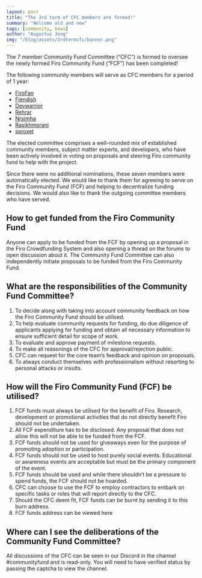 ```yaml
---
layout: post
title: "The 3rd term of CFC members are formed!"
summary: "Welcome old and new"
tags: [community, news]
author: "Augustus Jong"
img: "/blog/assets/3rdtermcfc/banner.png"
---
```


The 7 member Community Fund Committee (“CFC”) is formed to oversee the newly formed Firo Community Fund (“FCF”) has been completed!

The following community members will serve as CFC members for a period of 1 year:

* [FiroFan](https://forum.firo.org/t/nominations-for-the-3rd-community-fund-committee-cfc-are-now-open/3150/2)
* [Fiendish](https://forum.firo.org/t/nominations-for-the-3rd-community-fund-committee-cfc-are-now-open/3150/3)
* [Devwarrior](https://forum.firo.org/t/nominations-for-the-3rd-community-fund-committee-cfc-are-now-open/3150/4)
* [Rehrar](https://forum.firo.org/t/nominations-for-the-3rd-community-fund-committee-cfc-are-now-open/3150/5)
* [Nrsimha](https://forum.firo.org/t/nominations-for-the-3rd-community-fund-committee-cfc-are-now-open/3150/6)
* [Rasikhmorani](https://forum.firo.org/t/nominations-for-the-3rd-community-fund-committee-cfc-are-now-open/3150/10)
* [sproxet](https://forum.firo.org/t/nominations-for-the-3rd-community-fund-committee-cfc-are-now-open/3150/11) 

The elected committee comprises a well-rounded mix of established community members, subject matter experts, and developers, who have been actively involved in voting on proposals and steering Firo community fund to help with the project.

Since there were no additional nominations, these seven members were automatically elected. We would like to thank them for agreeing to serve on the Firo Community Fund (FCF) and helping to decentralize funding decisions. We would also like to thank the outgoing committee members who have served. 

## How to get funded from the Firo Community Fund

Anyone can apply to be funded from the FCF by opening up a proposal in the Firo Crowdfunding System and also opening a thread on the forums to open discussion about it. The Community Fund Committee can also independently initiate proposals to be funded from the Firo Community Fund.

## What are the responsibilities of the Community Fund Committee?

1) To decide along with taking into account community feedback on how the Firo Community Fund should be utilised.
2) To help evaluate community requests for funding, do due diligence of applicants applying for funding and obtain all necessary information to ensure sufficient detail for scope of work.
3) To evaluate and approve payment of milestone requests.
4) To make all reasonings of the CFC for approval/rejection public.
5) CFC can request for the core team’s feedback and opinion on proposals.
6) To always conduct themselves with professionalism without resorting to personal attacks or insults.

## How will the Firo Community Fund (FCF) be utilised?

1) FCF funds must always be utilised for the benefit of Firo. Research, development or promotional activities that do not directly benefit Firo should not be undertaken.
2) All FCF expenditure has to be disclosed. Any proposal that does not allow this will not be able to be funded from the FCF.
3) FCF funds should not be used for giveaways even for the purpose of promoting adoption or participation.
4) FCF funds should not be used to host purely social events. Educational or awareness events are acceptable but must be the primary component of the event.
5) FCF funds should be used and while there shouldn’t be a pressure to spend funds, the FCF should not be hoarded.
6) CFC can choose to use the FCF to employ contractors to embark on specific tasks or roles that will report directly to the CFC.
7) Should the CFC deem fit, FCF funds can be burnt by sending it to this burn address.
8) FCF funds address can be viewed here

## Where can I see the deliberations of the Community Fund Committee?

All discussions of the CFC can be seen in our Discord in the channel #communityfund and is read-only. You will need to have verified status by passing the captcha to view the channel.

